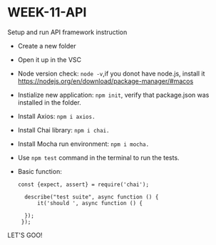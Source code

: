 # WEEK-11-API

Setup and run API framework instruction

- Create a new folder
- Open it up in the VSC
- Node version check: `node -v`,if you donot have node.js, install it https://nodejs.org/en/download/package-manager/#macos
- Instialize new application: `npm init`, verify that package.json was installed in the folder.
- Install Axios: `npm i axios.`
- Install Chai library: `npm i chai.`
- Install Mocha run environment: `npm i mocha.`
- Use `npm test` command in the terminal to run the tests.
- Basic function: 

      const {expect, assert} = require('chai');

        describe("test suite", async function () {
            it('should ', async function () {
        
        });
       });

LET'S GOO!
